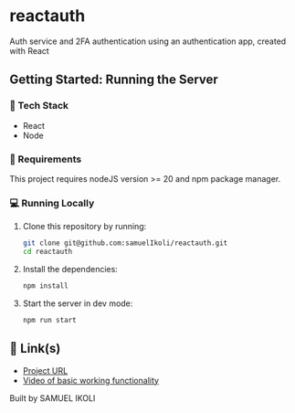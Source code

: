 # reactauth

Auth service and 2FA authentication using an authentication app, created with React

## Getting Started: Running the Server

### 🔧 Tech Stack

- React
- Node

### 📝 Requirements

This project requires nodeJS version >= 20 and npm package manager.

### 💻 Running Locally

1. Clone this repository by running:
   ```bash
   git clone git@github.com:samuelIkoli/reactauth.git
   cd reactauth
   ```
2. Install the dependencies:
   ```bash
   npm install
   ```
3. Start the server in dev mode:
   ```bash
   npm run start
   ```

## 🔗 Link(s)

- [Project URL](https://reactauth-drab.vercel.app/)
- [Video of basic working functionality](https://jam.dev/c/7e506697-2aaf-4c13-8e11-b50fdb1bddfd)

Built by SAMUEL IKOLI
